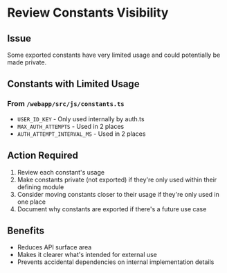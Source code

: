 # Review Constants Visibility

## Issue
Some exported constants have very limited usage and could potentially be made private.

## Constants with Limited Usage

### From `/webapp/src/js/constants.ts`
- `USER_ID_KEY` - Only used internally by auth.ts
- `MAX_AUTH_ATTEMPTS` - Used in 2 places
- `AUTH_ATTEMPT_INTERVAL_MS` - Used in 2 places

## Action Required
1. Review each constant's usage
2. Make constants private (not exported) if they're only used within their defining module
3. Consider moving constants closer to their usage if they're only used in one place
4. Document why constants are exported if there's a future use case

## Benefits
- Reduces API surface area
- Makes it clearer what's intended for external use
- Prevents accidental dependencies on internal implementation details